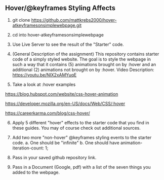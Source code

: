 ## Hover/@keyframes Styling Affects


1. git clone https://github.com/mattkrebs2000/hover-atkeyframesonsimplewebpage.git

2. cd into hover-atkeyframesonsimplewebpage

3. Use Live Server to see the result of the "Starter" code.

4. (General Description of the assignment) This repository contains starter code of a simply styled website.  The goal is to style the webpage in such a way that it contains (5) animations brought on by :hover and an additional (2) animations not brought on by :hover. 
Video Description: https://youtu.be/NIX2xAMYuqE

5. Take a look at :hover examples

https://blog.hubspot.com/website/css-hover-animation

https://developer.mozilla.org/en-US/docs/Web/CSS/:hover

https://careerkarma.com/blog/css-hover/

6. Apply 5 different "hover" effects to the starter code that you find in these guides. You may of course check out additional sources.  

7. Add two more "non-hover" @keyframes styling events to the starter code. 
    a. One should be "infinite"
    b. One should have animation-iteration-count: 1;
    
8. Pass in your saved github repository link. 
9. Pass in a Document (Google, pdf) with a list of the seven things you added to the webpage. 
